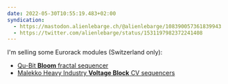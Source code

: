 ```yaml
---
date: 2022-05-30T10:55:19.483+02:00
syndication:
  - https://mastodon.alienlebarge.ch/@alienlebarge/108390057361839943
  - https://twitter.com/alienlebarge/status/1531197982372241408
---
```

I'm selling some Eurorack modules (Switzerland only):

- [Qu-Bit **Bloom** fractal sequencer](https://www.ricardo.ch/fr/a/qu-bit-bloom-1206624284/)
- [Malekko Heavy Industry **Voltage Block** CV sequencers](https://www.ricardo.ch/fr/a/malekko-heavy-industry-voltage-block-1206624588/)
